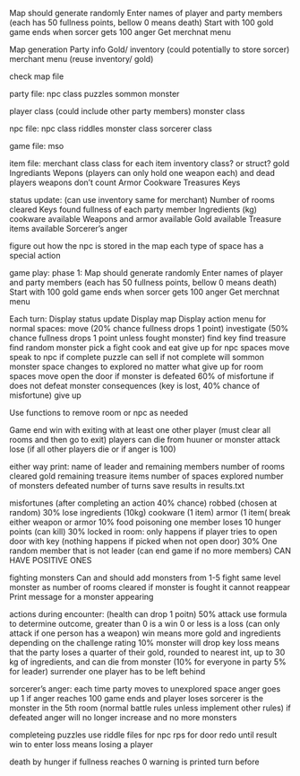 Map should generate randomly 
Enter names of player and party members (each has 50 fullness points, bellow 0 means death)
Start with 100 gold 
game ends when sorcer gets 100 anger 
Get merchnat menu


Map generation
Party info
Gold/ inventory (could potentially to store sorcer)
merchant menu (reuse inventory/ gold) 


check map file

party file:
npc class
	puzzles
	sommon monster 
	
player class (could include other party members)
monster class

npc file:
npc class
	riddles 
monster class
sorcerer class

game file: mso

item file:
	merchant class
	class for each item 
	inventory class? or struct? 
gold
Ingrediants 
Wepons (players can only hold one weapon each) and dead players weapons don’t count
Armor
Cookware
Treasures 
Keys

status update:
(can use inventory same for merchant)
Number of rooms cleared
Keys found
fullness of each party member
Ingredients (kg)
cookware available 
Weapons and armor available 
Gold available 
Treasure items available 
Sorcerer’s anger

figure out how the npc is stored in the map
each type of space has a special action 



game play:
phase 1:
Map should generate randomly 
Enter names of player and party members (each has 50 fullness points, bellow 0 means death)
Start with 100 gold 
game ends when sorcer gets 100 anger 
Get merchnat menu


Each turn:
Display status update 
Display map 
Display action menu
for normal spaces:
	move (20% chance fullness drops 1 point)
	investigate (50% chance fullness drops 1 point unless fought monster) 
		find key
		find treasure
		find random monster
	pick a fight 
	cook and eat
	give up
for npc spaces
	move
	speak to npc 
		if complete puzzle can sell 
		if not complete will sommon monster 
		space changes to explored no matter what
	give up
for room spaces 
	move
	open the door
		if monster is defeated 60% of misfortune 
		if does not defeat monster consequences (key is lost, 40% chance of misfortune)
	give up

Use functions to remove room or npc as needed


Game end
win with exiting with at least one other player (must clear all rooms and then go to exit)
	players can die from huuner or monster attack
lose (if all other players die or if anger is 100)

either way print:
	name of leader and remaining members
	number of rooms cleared
	gold remaining
	treasure items
	number of spaces explored
	number of monsters defeated
	number of turns
save results in results.txt


misfortunes (after completing an action 40% chance)
robbed (chosen at random) 30%
	lose ingredients (10kg)
	cookware (1 item)
	armor (1 item(
break either weapon or armor 10%
food poisoning one member loses 10 hunger points (can kill) 30%
locked in room: only happens if player tries to open door with key (nothing happens if picked when not open door) 30% One random member that is not leader (can end game if no more members) 
CAN HAVE POSITIVE ONES

fighting monsters 
Can and should add monsters from 1-5
fight same level monster as number of rooms cleared
if monster is fought it cannot reappear 
Print message for a monster appearing 

actions during encounter: (health can drop 1 poitn) 50%
attack use formula to determine outcome, greater than 0 is a win 0 or less is a loss (can only attack if one person has a weapon)
	win means more gold and ingredients depending on the challenge rating 10% monster will drop key 
	loss means that the party loses a quarter of their gold, rounded to nearest int, up to 30 kg of ingredients, and can die from monster (10% for everyone in party 5% for leader) 
surrender 
	one player has to be left behind 

sorcerer’s anger:
each time party moves to unexplored space anger goes up 1 
if anger reaches 100 game ends and player loses
sorcerer is the monster in the 5th room (normal battle rules unless implement other rules)
if defeated anger will no longer increase and no more monsters

completeing puzzles 
use riddle files for npc
rps for door
redo until result 
win to enter
loss means losing a player 

death by hunger 
if fullness reaches 0 
warning is printed turn before 
